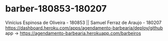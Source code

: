 # barber-180853-180207
Vinícius Espinosa de Oliveira - 180853 || Samuel Ferraz de Araujo - 180207
https://dashboard.heroku.com/apps/agendamento-barbearia/deploy/github
app -> https://agendamento-barbearia.herokuapp.com/barbeiros
